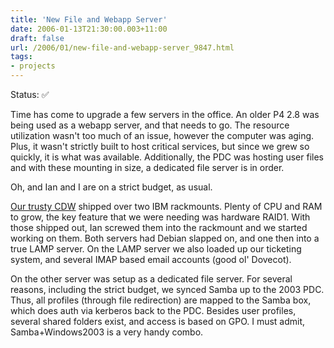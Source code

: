 ```yaml
---
title: 'New File and Webapp Server'
date: 2006-01-13T21:30:00.003+11:00
draft: false
url: /2006/01/new-file-and-webapp-server_9847.html
tags: 
- projects
---
```


Status:  ✅ 
  

Time has come to upgrade a few servers in the office. An older P4 2.8 was being used as a webapp server, and that needs to go. The resource utilization wasn't too much of an issue, however the computer was aging. Plus, it wasn't strictly built to host critical services, but since we grew so quickly, it is what was available. Additionally, the PDC was hosting user files and with these mounting in size, a dedicated file server is in order.

  

Oh, and Ian and I are on a strict budget, as usual.

[Our trusty CDW](http://www.cdw.com) shipped over two IBM rackmounts. Plenty of CPU and RAM to grow, the key feature that we were needing was hardware RAID1. With those shipped out, Ian screwed them into the rackmount and we started working on them. Both servers had Debian slapped on, and one then into a true LAMP server. On the LAMP server we also loaded up our ticketing system, and several IMAP based email accounts (good ol' Dovecot).

On the other server was setup as a dedicated file server. For several reasons, including the strict budget, we synced Samba up to the 2003 PDC. Thus, all profiles (through file redirection) are mapped to the Samba box, which does auth via kerberos back to the PDC. Besides user profiles, several shared folders exist, and access is based on GPO. I must admit, Samba+Windows2003 is a very handy combo.